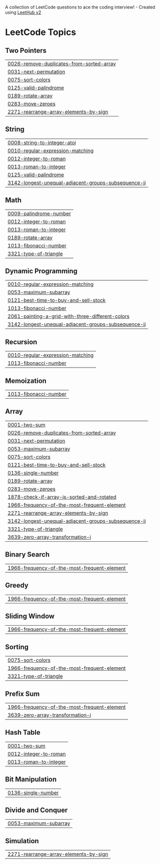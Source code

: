 A collection of LeetCode questions to ace the coding interview! - Created using [LeetHub v2](https://github.com/arunbhardwaj/LeetHub-2.0)
<!---LeetCode Topics Start-->
# LeetCode Topics
## Two Pointers
|  |
| ------- |
| [0026-remove-duplicates-from-sorted-array](https://github.com/sonamnimje/leetcode-practice-problem/tree/master/0026-remove-duplicates-from-sorted-array) |
| [0031-next-permutation](https://github.com/sonamnimje/leetcode-practice-problem/tree/master/0031-next-permutation) |
| [0075-sort-colors](https://github.com/sonamnimje/leetcode-practice-problem/tree/master/0075-sort-colors) |
| [0125-valid-palindrome](https://github.com/sonamnimje/leetcode-practice-problem/tree/master/0125-valid-palindrome) |
| [0189-rotate-array](https://github.com/sonamnimje/leetcode-practice-problem/tree/master/0189-rotate-array) |
| [0283-move-zeroes](https://github.com/sonamnimje/leetcode-practice-problem/tree/master/0283-move-zeroes) |
| [2271-rearrange-array-elements-by-sign](https://github.com/sonamnimje/leetcode-practice-problem/tree/master/2271-rearrange-array-elements-by-sign) |
## String
|  |
| ------- |
| [0008-string-to-integer-atoi](https://github.com/sonamnimje/leetcode-practice-problem/tree/master/0008-string-to-integer-atoi) |
| [0010-regular-expression-matching](https://github.com/sonamnimje/leetcode-practice-problem/tree/master/0010-regular-expression-matching) |
| [0012-integer-to-roman](https://github.com/sonamnimje/leetcode-practice-problem/tree/master/0012-integer-to-roman) |
| [0013-roman-to-integer](https://github.com/sonamnimje/leetcode-practice-problem/tree/master/0013-roman-to-integer) |
| [0125-valid-palindrome](https://github.com/sonamnimje/leetcode-practice-problem/tree/master/0125-valid-palindrome) |
| [3142-longest-unequal-adjacent-groups-subsequence-ii](https://github.com/sonamnimje/leetcode-practice-problem/tree/master/3142-longest-unequal-adjacent-groups-subsequence-ii) |
## Math
|  |
| ------- |
| [0009-palindrome-number](https://github.com/sonamnimje/leetcode-practice-problem/tree/master/0009-palindrome-number) |
| [0012-integer-to-roman](https://github.com/sonamnimje/leetcode-practice-problem/tree/master/0012-integer-to-roman) |
| [0013-roman-to-integer](https://github.com/sonamnimje/leetcode-practice-problem/tree/master/0013-roman-to-integer) |
| [0189-rotate-array](https://github.com/sonamnimje/leetcode-practice-problem/tree/master/0189-rotate-array) |
| [1013-fibonacci-number](https://github.com/sonamnimje/leetcode-practice-problem/tree/master/1013-fibonacci-number) |
| [3321-type-of-triangle](https://github.com/sonamnimje/leetcode-practice-problem/tree/master/3321-type-of-triangle) |
## Dynamic Programming
|  |
| ------- |
| [0010-regular-expression-matching](https://github.com/sonamnimje/leetcode-practice-problem/tree/master/0010-regular-expression-matching) |
| [0053-maximum-subarray](https://github.com/sonamnimje/leetcode-practice-problem/tree/master/0053-maximum-subarray) |
| [0121-best-time-to-buy-and-sell-stock](https://github.com/sonamnimje/leetcode-practice-problem/tree/master/0121-best-time-to-buy-and-sell-stock) |
| [1013-fibonacci-number](https://github.com/sonamnimje/leetcode-practice-problem/tree/master/1013-fibonacci-number) |
| [2061-painting-a-grid-with-three-different-colors](https://github.com/sonamnimje/leetcode-practice-problem/tree/master/2061-painting-a-grid-with-three-different-colors) |
| [3142-longest-unequal-adjacent-groups-subsequence-ii](https://github.com/sonamnimje/leetcode-practice-problem/tree/master/3142-longest-unequal-adjacent-groups-subsequence-ii) |
## Recursion
|  |
| ------- |
| [0010-regular-expression-matching](https://github.com/sonamnimje/leetcode-practice-problem/tree/master/0010-regular-expression-matching) |
| [1013-fibonacci-number](https://github.com/sonamnimje/leetcode-practice-problem/tree/master/1013-fibonacci-number) |
## Memoization
|  |
| ------- |
| [1013-fibonacci-number](https://github.com/sonamnimje/leetcode-practice-problem/tree/master/1013-fibonacci-number) |
## Array
|  |
| ------- |
| [0001-two-sum](https://github.com/sonamnimje/leetcode-practice-problem/tree/master/0001-two-sum) |
| [0026-remove-duplicates-from-sorted-array](https://github.com/sonamnimje/leetcode-practice-problem/tree/master/0026-remove-duplicates-from-sorted-array) |
| [0031-next-permutation](https://github.com/sonamnimje/leetcode-practice-problem/tree/master/0031-next-permutation) |
| [0053-maximum-subarray](https://github.com/sonamnimje/leetcode-practice-problem/tree/master/0053-maximum-subarray) |
| [0075-sort-colors](https://github.com/sonamnimje/leetcode-practice-problem/tree/master/0075-sort-colors) |
| [0121-best-time-to-buy-and-sell-stock](https://github.com/sonamnimje/leetcode-practice-problem/tree/master/0121-best-time-to-buy-and-sell-stock) |
| [0136-single-number](https://github.com/sonamnimje/leetcode-practice-problem/tree/master/0136-single-number) |
| [0189-rotate-array](https://github.com/sonamnimje/leetcode-practice-problem/tree/master/0189-rotate-array) |
| [0283-move-zeroes](https://github.com/sonamnimje/leetcode-practice-problem/tree/master/0283-move-zeroes) |
| [1878-check-if-array-is-sorted-and-rotated](https://github.com/sonamnimje/leetcode-practice-problem/tree/master/1878-check-if-array-is-sorted-and-rotated) |
| [1966-frequency-of-the-most-frequent-element](https://github.com/sonamnimje/leetcode-practice-problem/tree/master/1966-frequency-of-the-most-frequent-element) |
| [2271-rearrange-array-elements-by-sign](https://github.com/sonamnimje/leetcode-practice-problem/tree/master/2271-rearrange-array-elements-by-sign) |
| [3142-longest-unequal-adjacent-groups-subsequence-ii](https://github.com/sonamnimje/leetcode-practice-problem/tree/master/3142-longest-unequal-adjacent-groups-subsequence-ii) |
| [3321-type-of-triangle](https://github.com/sonamnimje/leetcode-practice-problem/tree/master/3321-type-of-triangle) |
| [3639-zero-array-transformation-i](https://github.com/sonamnimje/leetcode-practice-problem/tree/master/3639-zero-array-transformation-i) |
## Binary Search
|  |
| ------- |
| [1966-frequency-of-the-most-frequent-element](https://github.com/sonamnimje/leetcode-practice-problem/tree/master/1966-frequency-of-the-most-frequent-element) |
## Greedy
|  |
| ------- |
| [1966-frequency-of-the-most-frequent-element](https://github.com/sonamnimje/leetcode-practice-problem/tree/master/1966-frequency-of-the-most-frequent-element) |
## Sliding Window
|  |
| ------- |
| [1966-frequency-of-the-most-frequent-element](https://github.com/sonamnimje/leetcode-practice-problem/tree/master/1966-frequency-of-the-most-frequent-element) |
## Sorting
|  |
| ------- |
| [0075-sort-colors](https://github.com/sonamnimje/leetcode-practice-problem/tree/master/0075-sort-colors) |
| [1966-frequency-of-the-most-frequent-element](https://github.com/sonamnimje/leetcode-practice-problem/tree/master/1966-frequency-of-the-most-frequent-element) |
| [3321-type-of-triangle](https://github.com/sonamnimje/leetcode-practice-problem/tree/master/3321-type-of-triangle) |
## Prefix Sum
|  |
| ------- |
| [1966-frequency-of-the-most-frequent-element](https://github.com/sonamnimje/leetcode-practice-problem/tree/master/1966-frequency-of-the-most-frequent-element) |
| [3639-zero-array-transformation-i](https://github.com/sonamnimje/leetcode-practice-problem/tree/master/3639-zero-array-transformation-i) |
## Hash Table
|  |
| ------- |
| [0001-two-sum](https://github.com/sonamnimje/leetcode-practice-problem/tree/master/0001-two-sum) |
| [0012-integer-to-roman](https://github.com/sonamnimje/leetcode-practice-problem/tree/master/0012-integer-to-roman) |
| [0013-roman-to-integer](https://github.com/sonamnimje/leetcode-practice-problem/tree/master/0013-roman-to-integer) |
## Bit Manipulation
|  |
| ------- |
| [0136-single-number](https://github.com/sonamnimje/leetcode-practice-problem/tree/master/0136-single-number) |
## Divide and Conquer
|  |
| ------- |
| [0053-maximum-subarray](https://github.com/sonamnimje/leetcode-practice-problem/tree/master/0053-maximum-subarray) |
## Simulation
|  |
| ------- |
| [2271-rearrange-array-elements-by-sign](https://github.com/sonamnimje/leetcode-practice-problem/tree/master/2271-rearrange-array-elements-by-sign) |
<!---LeetCode Topics End-->